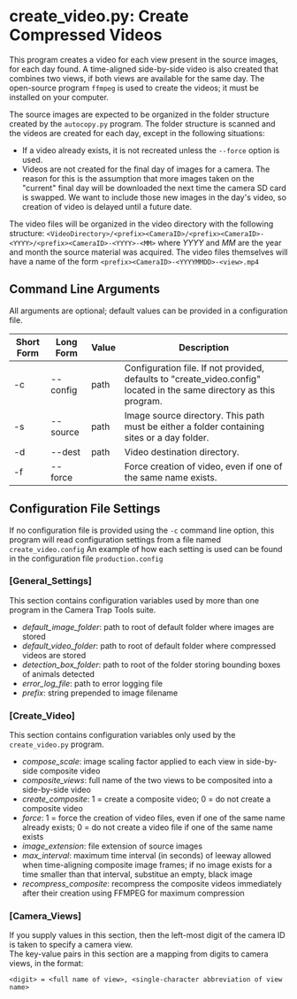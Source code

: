 # create_video.py: Create Compressed Videos

This program creates a video for each view present in the source images, for
each day found.  A time-aligned side-by-side video is also created that combines
two views, if both views are available for the same day.  The open-source
program ```ffmpeg``` is used to create the videos; it must be installed on your
computer.

The source images are expected to be organized in the folder structure created
by the ```autocopy.py``` program.  The folder structure is scanned and the videos are
created for each day, except in the following situations:
- If a video already exists, it is not recreated unless the ```--force``` option is used.
- Videos are not created for the final day of images for a camera.  The reason for this is the 
    assumption that more images taken on the "current" final day will be downloaded
    the next time the camera SD card is swapped.  We want to include those new images
    in the day's video, so creation of video is delayed until a future date.
    
The video files will be organized in the video directory with the following structure:
    ```<VideoDirectory>/<prefix><CameraID>/<prefix><CameraID>-<YYYY>/<prefix><CameraID>-<YYYY>-<MM>``` 
where _YYYY_ and _MM_ are the year and month the source material was acquired.  The video files
themselves will have a name of the form ```<prefix><CameraID>-<YYYYMMDD>-<view>.mp4```

## Command Line Arguments 
All arguments are optional; default values can be provided in a configuration file.

Short Form|Long Form|Value|Description
----------|---------|----|-----------
-c| --config|    path|      Configuration file.  If not provided, defaults to "create_video.config" located in the same directory as this program.
-s| --source|    path|      Image source directory.  This path must be either a folder containing sites or a day folder.
-d| --dest|      path|      Video destination directory.  
-f| --force|                | Force creation of video, even if one of the same name exists.


## Configuration File Settings
If no configuration file is provided using the ```-c``` command line option, this program will read configuration settings from a file named 
```create_video.config``` An example of how each setting is used can be found in the configuration file ```production.config```

### [General_Settings]   
This section contains configuration variables used by more than one program in the Camera Trap Tools suite.  

* _default_image_folder_: path to root of default folder where images are stored
* _default_video_folder_: path to root of default folder where compressed videos are stored
* _detection_box_folder_: path to root of the folder storing bounding boxes of animals detected
* _error_log_file_: path to error logging file
* _prefix_: string prepended to image filename

### [Create_Video]
This section contains configuration variables only used by the ```create_video.py``` program.

* _compose_scale_: image scaling factor applied to each view in side-by-side composite video
* _composite_views_: full name of the two views to be composited into a side-by-side video
* _create_composite_: 1 = create a composite video; 0 = do not create a composite video
* _force_: 1 = force the creation of video files, even if one of the same name already exists; 0 = do not create a video file if one of the same name exists
* _image_extension_: file extension of source images
* _max_interval_: maximum time interval (in seconds) of leeway allowed when time-aligning composite image frames; if no image exists for a time smaller than that interval, substitue an empty, black image
* _recompress_composite_: recompress the composite videos immediately after their creation using FFMPEG for maximum compression

### [Camera_Views]
If you supply values in this section, then the left-most digit of the camera ID is taken to specify a camera view.  
The key-value pairs in this section are a mapping from digits to camera views, in the format: 

```<digit> = <full name of view>, <single-character abbreviation of view name>```
